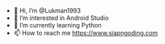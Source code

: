 - 👋 Hi, I’m @Lukman1993
- 👀 I’m interested in Android Studio
- 🌱 I’m currently learning Python
- 📫 How to reach me https://www.siapngoding.com

<!---
Lukman1993/Lukman1993 is a ✨ special ✨ repository because its `README.md` (this file) appears on your GitHub profile.
You can click the Preview link to take a look at your changes.
--->
